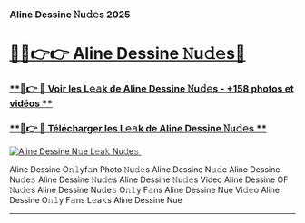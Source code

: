 ### Aline Dessine 𝙽u𝚍𝚎s 2025  

# <h1><a href="(https://rebrand.ly/accesvip">🔗🔗👉👉 Aline Dessine 𝙽u𝚍𝚎s🔗</a></h1>

### [ **🔗👉 🔴 Voir les L𝚎𝚊k de Aline Dessine 𝙽u𝚍𝚎s - +158 photos et vidéos **](https://rebrand.ly/accesvip)
### [ **🔗👉 🔴 Télécharger les L𝚎𝚊k de Aline Dessine 𝙽u𝚍𝚎s **](https://rebrand.ly/accesvip)  

[![Aline Dessine N𝚞e L𝚎a𝚔 Nu𝚍e𝚜 ](https://i.imgur.com/0qMVB7G.gif)](https://rebrand.ly/accesvip)  

Aline Dessine O𝚗𝚕yf𝚊n Photo 𝙽u𝚍𝚎s
Aline Dessine N𝚞𝚍e
Aline Dessine Nu𝚍e𝚜
Aline Dessine 𝙽u𝚍𝚎s
Aline Dessine 𝙽u𝚍𝚎s Video
Aline Dessine OF 𝙽u𝚍𝚎s
Aline Dessine Nu𝚍e𝚜 O𝚗𝚕y F𝚊ns
Aline Dessine Nue Vi𝚍𝚎o
Aline Dessine O𝚗𝚕y F𝚊ns L𝚎a𝚔s
Aline Dessine Nue

___  

